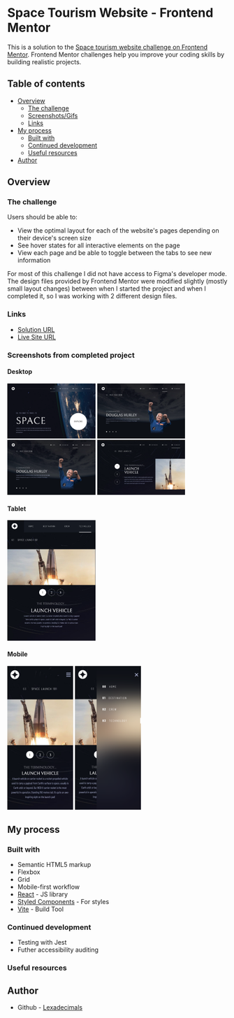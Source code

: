 # Space Tourism Website - Frontend Mentor

This is a solution to the [Space tourism website challenge on Frontend Mentor](https://www.frontendmentor.io/challenges/space-tourism-multipage-website-gRWj1URZ3). Frontend Mentor challenges help you improve your coding skills by building realistic projects.

## Table of contents

- [Overview](#overview)
  - [The challenge](#the-challenge)
  - [Screenshots/Gifs](#screenshot)
  - [Links](#links)
- [My process](#my-process)
  - [Built with](#built-with)
  - [Continued development](#continued-development)
  - [Useful resources](#useful-resources)
- [Author](#author)

## Overview

### The challenge

Users should be able to:

- View the optimal layout for each of the website's pages depending on their device's screen size
- See hover states for all interactive elements on the page
- View each page and be able to toggle between the tabs to see new information

For most of this challenge I did not have access to Figma's developer mode. The design files provided by Frontend Mentor were modified slightly (mostly small layout changes) between when I started the project and when I completed it, so I was working with 2 different design files.

### Links

- [Solution URL](https://github.com/lexadecimals/space-tourism)
- [Live Site URL](https://lucky-mermaid-43f201.netlify.app/)

### Screenshots from completed project

#### Desktop

<img src = "desktop-home.png" alt = "desktop home page" style="width:40%; height:auto; " /> <img src = "desktop-crew.png" alt = "desktop crew page" style="width:40%;" />
<img src = "desktop-crew.png" alt = "desktop crew page" style="width:40%; height:auto;" /> <img src = "desktop-technology.png" alt = "desktop technology page" style="width:40%; height:auto;" />

#### Tablet

<img src = "tablet-technology.png" alt = "tablet technology page" style="width:40%; height:auto;" />

#### Mobile

<img src = "mobile-launch.png" alt = "desktop home page" style="width:30%; height:auto;" /> <img src = "mobile-menu.png" alt = "desktop crew page" style="width:30%; height:auto;" />


## My process

### Built with

- Semantic HTML5 markup
- Flexbox
- Grid
- Mobile-first workflow
- [React](https://reactjs.org/) - JS library
- [Styled Components](https://styled-components.com/) - For styles
- [Vite](https://vite.dev/) - Build Tool

### Continued development

- Testing with Jest
- Futher accessibility auditing

### Useful resources

## Author

- Github - [Lexadecimals](https://github.com/lexadecimals)
